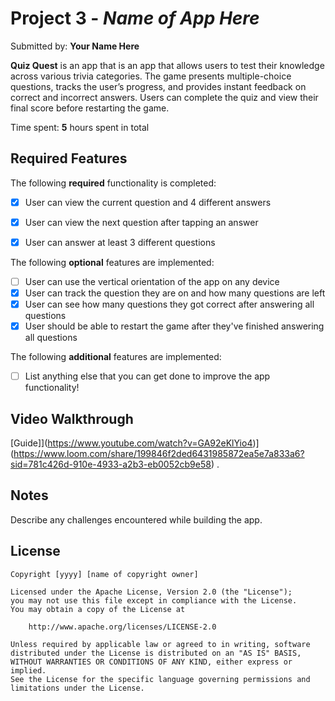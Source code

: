# Project 3 - *Name of App Here*

Submitted by: **Your Name Here**

**Quiz Quest** is an app that is an app that allows users to test their knowledge across various trivia categories. The game presents multiple-choice questions, tracks the user’s progress, and provides instant feedback on correct and incorrect answers. Users can complete the quiz and view their final score before restarting the game.

Time spent: **5** hours spent in total

## Required Features

The following **required** functionality is completed:

- [x] User can view the current question and 4 different answers
- [x] User can view the next question after tapping an answer
- [x] User can answer at least 3 different questions


The following **optional** features are implemented:

- [ ] User can use the vertical orientation of the app on any device
- [x] User can track the question they are on and how many questions are left
- [x] User can see how many questions they got correct after answering all questions
- [x] User should be able to restart the game after they've finished answering all questions

The following **additional** features are implemented:

- [ ] List anything else that you can get done to improve the app functionality!

## Video Walkthrough


[Guide]](https://www.youtube.com/watch?v=GA92eKlYio4)](https://www.loom.com/share/199846f2ded6431985872ea5e7a833a6?sid=781c426d-910e-4933-a2b3-eb0052cb9e58) .

## Notes

Describe any challenges encountered while building the app.

## License

    Copyright [yyyy] [name of copyright owner]

    Licensed under the Apache License, Version 2.0 (the "License");
    you may not use this file except in compliance with the License.
    You may obtain a copy of the License at

        http://www.apache.org/licenses/LICENSE-2.0

    Unless required by applicable law or agreed to in writing, software
    distributed under the License is distributed on an "AS IS" BASIS,
    WITHOUT WARRANTIES OR CONDITIONS OF ANY KIND, either express or implied.
    See the License for the specific language governing permissions and
    limitations under the License.
